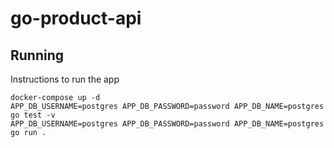 # go-product-api

## Running 
Instructions to run the app

```
docker-compose up -d
APP_DB_USERNAME=postgres APP_DB_PASSWORD=password APP_DB_NAME=postgres go test -v
APP_DB_USERNAME=postgres APP_DB_PASSWORD=password APP_DB_NAME=postgres go run .
```
